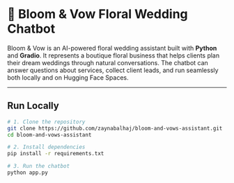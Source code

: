 # 🌸 Bloom & Vow Floral Wedding Chatbot

Bloom & Vow is an AI-powered floral wedding assistant built with **Python** and **Gradio**. It represents a boutique floral business that helps clients plan their dream weddings through natural conversations. The chatbot can answer questions about services, collect client leads, and run seamlessly both locally and on Hugging Face Spaces.

---

## Run Locally

```bash
# 1. Clone the repository
git clone https://github.com/zaynabalhaj/bloom-and-vows-assistant.git
cd bloom-and-vows-assistant

# 2. Install dependencies
pip install -r requirements.txt

# 3. Run the chatbot
python app.py
